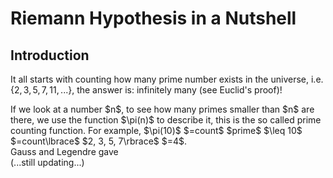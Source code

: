 # Riemann Hypothesis in a Nutshell

## Introduction
It all starts with counting how many prime number exists in the universe, i.e. $\lbrace 2, 3, 5, 7, 11, ... \rbrace$,
the answer is: infinitely many (see Euclid's proof)!
<p/>
If we look at a number $n$, to see how many primes smaller than $n$ are there, we use the function $\pi(n)$ to describe it, this is the so called prime counting function. For example, $\pi(10)$ $=count$ $prime$ $\leq 10$ $=count\lbrace$ $2, 3, 5, 7\rbrace$ $=4$.
<br/>
Gauss and Legendre gave
<br/>
(...still updating...)
